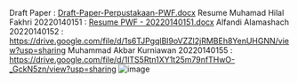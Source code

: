 Draft Paper : [Draft-Paper-Perpustakaan-PWF.docx](https://github.com/user-attachments/files/21063485/Draft-Paper-Perpustakaan-PWF.docx)
Resume
Muhamad Hilal Fakhri 20220140151 : [Resume PWF - 20220140151.docx](https://github.com/user-attachments/files/21069751/Resume.PWF.-.20220140151.docx)
Alfandi Alamashach 20220140152 : https://drive.google.com/file/d/1s6TJPgqlBl9oVZZl2jRMBEh8YenUHGNN/view?usp=sharing
Muhammad Akbar Kurniawan 20220140155 : https://drive.google.com/file/d/1lTS5Rtn1XY1t25m79nfTHwO-_GckN5zn/view?usp=sharing
![image](https://github.com/user-attachments/assets/380349c9-912c-4aaa-aafe-19686a691d96)
